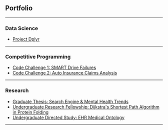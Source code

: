 ## Portfolio

---

### Data Science

- [Project Dplyr](https://github.com/SQLDataNinja/Portfolio_DataScience/tree/master/Projects_R/Project_Dplyr)

<!-- [Project 1 Title](/sample_page) -->
<!-- <img src="images/dummy_thumbnail.jpg?raw=true"/> -->

<!-- --- -->
<!-- [Project 2 Title](/pdf/sample_presentation.pdf) -->
<!-- <img src="images/dummy_thumbnail.jpg?raw=true"/> -->

<!-- --- -->
<!-- [Project 3 Title](http://example.com/) -->
<!-- <img src="images/dummy_thumbnail.jpg?raw=true"/> -->

--- 

### Competitive Programming

- [Code Challenge 1: SMART Drive Failures](https://github.com/SQLDataNinja/Portfolio_DataScience/tree/master/Challenges_Python/C1_SMARTDriveFailures)
- [Code Challenge 2: Auto Insurance Claims Analysis](https://github.com/SQLDataNinja/Portfolio_DataScience/tree/master/Challenges_Python/C2_AutoInsurance)

---

### Research

- [Graduate Thesis: Search Engine & Mental Health Trends](https://github.com/SQLDataNinja/Portfolio_DataScience/tree/master/Challenges_Python/C1_SMARTDriveFailures)
- [Undergraduate Research Fellowship: Dijkstra's Shortest Path Algorithm in Protein Folding](http://example.com/)
- [Undergraduate Directed Study: EHR Medical Ontology](https://github.com/SQLDataNinja/Portfolio_DataScience/tree/master/Challenges_Python/C2_AutoInsurance)


---



<!-- <p style="font-size:11px">Page template forked from <a href="https://github.com/evanca/quick-portfolio">evanca</a></p> -->
<!-- Remove above link if you don't want to attibute -->
